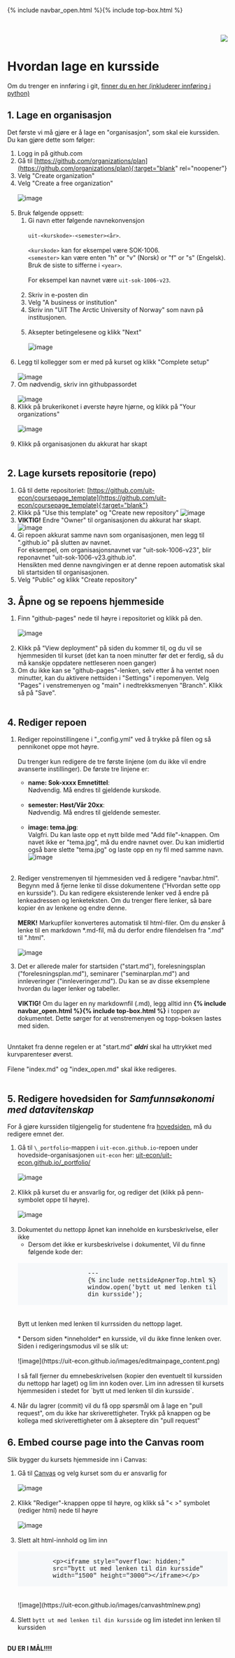 
{% include navbar_open.html %}{% include top-box.html %}
<br><br><br>
<div align="right">
	<a href="readme_en.html"><img src="https://uit-econ.github.io/images/Norway.png"></a>
</div>


										   
# Hvordan lage en kursside
Om du trenger en innføring i git, [finner du en her (inkluderer innføring i python)](https://espensirnes.github.io/notebooks/html/0%20-%20installasjon%20og%20tips.html)

## 1. Lage en organisasjon

Det første vi må gjøre er å lage en "organisasjon", som skal eie kurssiden. Du kan gjøre dette som følger:

1. Logg in på github.com
2. Gå til [https://github.com/organizations/plan](https://github.com/organizations/plan){:target="blank" rel="noopener"}
3. Velg "Create organization"
4. Velg "Create a free organization" <br><br> ![image](https://uit-econ.github.io/images/createfreeorg.png)<br><br>
5. Bruk følgende oppsett:
	1. Gi navn etter følgende navnekonvensjon<br><br> 
	`uit-<kurskode>-<semester><år>`.<br><br>`<kurskode>` kan for eksempel være SOK-1006.<br>`<semester>` kan være enten "h" or "v" (Norsk) or "f" or "s" (Engelsk).<br>Bruk de siste to sifferne i `<year>`.<br><br>
	For eksempel kan navnet være `uit-sok-1006-v23`.<br><br>
	3. Skriv in e-posten din
	4. Velg "A business or institution"
	5. Skriv inn "UiT The Arctic University of Norway" som navn på institusjonen.<br><br>
	6. Aksepter betingelesene og klikk "Next"<br><br> ![image](https://uit-econ.github.io/images/setup.png)<br><br>
6. Legg til kollegger som er med på kurset og klikk "Complete setup"<br><br> ![image](https://uit-econ.github.io/images/addcolleagues.png)
7. Om nødvendig, skriv inn githubpassordet <br><br> ![image](https://uit-econ.github.io/images/password.png)
8. Klikk på brukerikonet i øverste høyre hjørne, og klikk på "Your organizations"<br><br> ![image](https://uit-econ.github.io/images/selectorganizations.png)<br><br>
9. Klikk på organisasjonen du akkurat har skapt<br><br>
		
## 2. Lage kursets repositorie (repo)

1. Gå til dette repositoriet: [https://github.com/uit-econ/coursepage_template](https://github.com/uit-econ/coursepage_template){:target="blank"}
2. Klikk på "Use this template" og "Create new repository" ![image](https://uit-econ.github.io/images/createnewrepo.png)
4. **VIKTIG!** Endre "Owner" til organisasjonen du akkurat har skapt.<br> ![image](https://uit-econ.github.io/images/reposettings.png)
3. Gi repoen akkurat samme navn som organisasjonen, men legg til ".github.io" på slutten av navnet.<br>
	For eksempel, om organisasjonsnavnet var "uit-sok-1006-v23", blir reponavnet "uit-sok-1006-v23.github.io".<br>
	Hensikten med denne navngivingen er at denne repoen automatisk skal bli startsiden til organisasjonen.  
4. Velg "Public" og klikk "Create repository" 
		
## 3. Åpne og se repoens hjemmeside
1. Finn "github-pages" nede til høyre i repositoriet og klikk på den.<br><br>
	![image](https://uit-econ.github.io/images/githubpages.png)<br><br>
3. Klikk på "View deployment" på siden du kommer til, og du vil se hjemmesiden til kurset (det kan ta noen minutter før det er ferdig, så du må kanskje oppdatere nettleseren noen ganger)
4. Om du ikke kan se "github-pages"-lenken, selv etter å ha ventet noen minutter, kan du aktivere nettsiden i "Settings" i repomenyen. Velg "Pages" i venstremenyen og "main" i nedtrekksmenyen "Branch". Klikk så på "Save".<br><br>
			
## 4. Rediger repoen
1. Rediger repoinstillingene i "\_config.yml" ved å trykke på filen og så pennikonet oppe mot høyre. <br><br>Du trenger kun redigere de tre første linjene (om du ikke vil endre avanserte instillinger). De første tre linjene er:

	* **name: Sok-xxxx Emnetittel**: <br>
	Nødvendig. Må endres til gjeldende kurskode.<br><br>
	* **semester: Høst/Vår 20xx**:<br>
	Nødvendig. Må endres til gjeldende semester.<br><br>
	* **image: tema.jpg**:<br>
	Valgfri. Du kan laste opp et nytt bilde med "Add file"-knappen. Om navet ikke er "tema.jpg", må du endre navnet over. Du kan imidlertid også bare slette "tema.jpg" og laste opp en ny fil med samme navn. ![image](https://uit-econ.github.io/images/editconfig0.png)<br><br>

2. Rediger venstremenyen til hjemmesiden ved å redigere "navbar.html". Begynn med å fjerne lenke til disse dokumentene ("Hvordan sette opp en kursside"). 
	Du kan redigere eksisterende lenker ved å endre på lenkeadressen og lenketeksten. Om du trenger flere lenker, så bare kopier én av lenkene og endre denne. <br><br>
	**MERK!** Markupfiler konverteres automatisk til html-filer. Om du ønsker å lenke til en markdown \*.md-fil, må du derfor endre filendelsen fra ".md" til ".html". <br><br> ![image](https://uit-econ.github.io/images/editnavigate.png)

3. Det er allerede maler for startsiden ("start.md"), forelesningsplan ("forelesningsplan.md"),
	seminarer ("seminarplan.md") and innleveringer ("innleveringer.md"). Du kan se av disse eksemplene hvordan du lager lenker og tabeller. <br><br>
	**VIKTIG!** Om du lager en ny markdownfil (.md), legg alltid inn **\{\% include navbar_open.html \%\}\{\% include top-box.html \%\}** i toppen av dokumentet. Dette sørger for at venstremenyen og topp-boksen lastes med siden.<br><br>

Unntaket fra denne regelen er at "start.md" ***aldri*** skal ha uttrykket med kurvparenteser øverst.<br><br>
Filene "index.md" og "index_open.md" skal ikke redigeres. <br><br>

## 5. Redigere hovedsiden for *Samfunnsøkonomi med datavitenskap*
For å gjøre kurssiden tilgjengelig for studentene fra [hovedsiden](https://uit-econ.github.io/), må du redigere emnet der. 

1. Gå til  `\_portfolio`-mappen i `uit-econ.github.io`-repoen under hovedside-organisasjonen `uit-econ` her: [uit-econ/uit-econ.github.io/\_portfolio/](https://github.com/uit-econ/uit-econ.github.io/tree/main/_portfolio)<br><br>![image](https://uit-econ.github.io/images/editmainpage.png)<br><br>
2. Klikk på kurset du er ansvarlig for, og rediger det (klikk på penn-symbolet oppe til høyre).<br><br>![image](https://uit-econ.github.io/images/editmainpage2.png)<br><br>
3. Dokumentet du nettopp åpnet kan inneholde en kursbeskrivelse, eller ikke  <br>
	* Dersom det ikke er kursbeskrivelse i dokumentet, Vil du finne følgende kode der:<br><br>
	<div style="background-color:#f6f8fa;font-family:Courier; padding-left:160"><br>
	---<br>
	&#123;% include nettsideApnerTop.html %&#125;<br>
	window.open('bytt ut med lenken til din kursside');<br>
	<br></div><br><br>
	Bytt ut lenken med lenken til kurrssiden du nettopp laget. <br><br>
	* Dersom siden *inneholder* en kursside, vil du ikke finne lenken over. Siden i redigeringsmodus vil se slik ut:<br><br>![image](https://uit-econ.github.io/images/editmainpage_content.png)<br><br>
		I så fall fjerner du emnebeskrivelsen (kopier den eventuelt til kurssiden du nettopp har laget) og lim inn koden over. Lim inn adressen til kursets hjemmesiden i stedet for `bytt ut med lenken til din kursside`.  <br><br>
4. Når du lagrer (commit) vil du få opp spørsmål om å lage en "pull request", om du ikke har skriverettigheter. Trykk på knappen og be kollega med skriverettigheter om å akseptere din "pull request"

## 6. Embed course page into the Canvas room
Slik bygger du kursets hjemmeside inn i Canvas:
1. Gå til [Canvas](https://uit.instructure.com/) og velg kurset som du er ansvarlig for <br><br>![image](https://uit-econ.github.io/images/canvasorig.png)<br><br>
2. Klikk "Rediger"-knappen oppe til høyre, og klikk så "< >" symbolet (rediger html) nede til høyre <br><br>![image](https://uit-econ.github.io/images/canvashtmledit.png)<br><br>
3. Slett alt html-innhold og lim inn<br><br>
	<div style="background-color:#f6f8fa;font-family:Courier; padding-left:80"><br>
		&lt;p&gt;&lt;iframe style="overflow: hidden;"<br>
		src="bytt ut med lenken til din kursside"<br>
		width="1500" height="3000"&gt;&lt;/iframe&gt;&lt;/p&gt;<br>
		<br>
	</div><br><br>![image](https://uit-econ.github.io/images/canvashtmlnew.png)<br><br>
4. Slett `bytt ut med lenken til din kursside` og lim istedet inn lenken til kurssiden<br><br>
			
		
	
**DU ER I MÅL!!!!**
		
